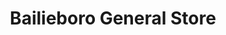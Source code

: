---
title: "Bailieboro General Store"
url: /bailieboro/bailieboro-general-store/
shop: Lebensmittel
---